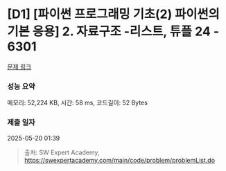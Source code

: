 # [D1] [파이썬 프로그래밍 기초(2) 파이썬의 기본 응용] 2. 자료구조 -리스트, 튜플 24 - 6301 

[문제 링크](https://swexpertacademy.com/main/code/problem/problemDetail.do?contestProbId=AWcV_mga5QkDFAU4) 

### 성능 요약

메모리: 52,224 KB, 시간: 58 ms, 코드길이: 52 Bytes

### 제출 일자

2025-05-20 01:39



> 출처: SW Expert Academy, https://swexpertacademy.com/main/code/problem/problemList.do